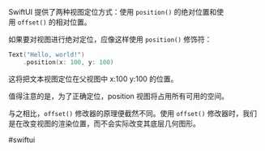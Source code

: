 SwiftUI 提供了两种视图定位方式：使用 `position()` 的绝对位置和使用 `offset()` 的相对位置。

如果要对视图进行绝对定位，应像这样使用 `position()` 修饰符：

```swift
Text("Hello, world!")
    .position(x: 100, y: 100)
```

这将把文本视图定位在父视图中 x:100 y:100 的位置。

值得注意的是，为了正确定位，position 视图将占用所有可用的空间。

与之相比，`offset()` 修改器的原理便截然不同。使用 `offset()` 修改器时，我们是在改变视图的渲染位置，而不会实际改变其底层几何图形。

#swiftui 